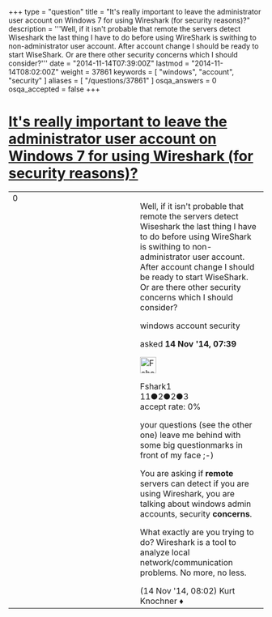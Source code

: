 +++
type = "question"
title = "It&#x27;s really important to leave the administrator user account on Windows 7 for using Wireshark (for security reasons)?"
description = '''Well, if it isn&#x27;t probable that remote the servers detect Wiseshark the last thing I have to do before using WireShark is swithing to non-administrator user account. After account change I should be ready to start WiseShark. Or are there other security concerns which I should consider?'''
date = "2014-11-14T07:39:00Z"
lastmod = "2014-11-14T08:02:00Z"
weight = 37861
keywords = [ "windows", "account", "security" ]
aliases = [ "/questions/37861" ]
osqa_answers = 0
osqa_accepted = false
+++

<div class="headNormal">

# [It's really important to leave the administrator user account on Windows 7 for using Wireshark (for security reasons)?](/questions/37861/its-really-important-to-leave-the-administrator-user-account-on-windows-7-for-using-wireshark-for-security-reasons)

</div>

<div id="main-body">

<div id="askform">

<table id="question-table" style="width:100%;"><colgroup><col style="width: 50%" /><col style="width: 50%" /></colgroup><tbody><tr class="odd"><td style="width: 30px; vertical-align: top"><div class="vote-buttons"><span id="post-37861-upvote" class="ajax-command post-vote up" rel="nofollow" title="I like this post (click again to cancel)"> </span><div id="post-37861-score" class="post-score" title="current number of votes">0</div><span id="post-37861-downvote" class="ajax-command post-vote down" rel="nofollow" title="I dont like this post (click again to cancel)"> </span> <span id="favorite-mark" class="ajax-command favorite-mark" rel="nofollow" title="mark/unmark this question as favorite (click again to cancel)"> </span><div id="favorite-count" class="favorite-count"></div></div></td><td><div id="item-right"><div class="question-body"><p>Well, if it isn't probable that remote the servers detect Wiseshark the last thing I have to do before using WireShark is swithing to non-administrator user account. After account change I should be ready to start WiseShark. Or are there other security concerns which I should consider?</p></div><div id="question-tags" class="tags-container tags"><span class="post-tag tag-link-windows" rel="tag" title="see questions tagged &#39;windows&#39;">windows</span> <span class="post-tag tag-link-account" rel="tag" title="see questions tagged &#39;account&#39;">account</span> <span class="post-tag tag-link-security" rel="tag" title="see questions tagged &#39;security&#39;">security</span></div><div id="question-controls" class="post-controls"></div><div class="post-update-info-container"><div class="post-update-info post-update-info-user"><p>asked <strong>14 Nov '14, 07:39</strong></p><img src="https://secure.gravatar.com/avatar/61f9c66b9d40becc69e0d8a24fe095e1?s=32&amp;d=identicon&amp;r=g" class="gravatar" width="32" height="32" alt="Fshark1&#39;s gravatar image" /><p><span>Fshark1</span><br />
<span class="score" title="11 reputation points">11</span><span title="2 badges"><span class="badge1">●</span><span class="badgecount">2</span></span><span title="2 badges"><span class="silver">●</span><span class="badgecount">2</span></span><span title="3 badges"><span class="bronze">●</span><span class="badgecount">3</span></span><br />
<span class="accept_rate" title="Rate of the user&#39;s accepted answers">accept rate:</span> <span title="Fshark1 has no accepted answers">0%</span></p></div></div><div id="comments-container-37861" class="comments-container"><span id="37863"></span><div id="comment-37863" class="comment"><div id="post-37863-score" class="comment-score"></div><div class="comment-text"><p>your questions (see the other one) leave me behind with some big questionmarks in front of my face ;-)</p><p>You are asking if <strong>remote</strong> servers can detect if you are using Wireshark, you are talking about windows admin accounts, security <strong>concerns</strong>.</p><p>What exactly are you trying to do? Wireshark is a tool to analyze local network/communication problems. No more, no less.</p></div><div id="comment-37863-info" class="comment-info"><span class="comment-age">(14 Nov '14, 08:02)</span> <span class="comment-user userinfo">Kurt Knochner ♦</span></div></div></div><div id="comment-tools-37861" class="comment-tools"></div><div class="clear"></div><div id="comment-37861-form-container" class="comment-form-container"></div><div class="clear"></div></div></td></tr></tbody></table>

</div>

</div>

